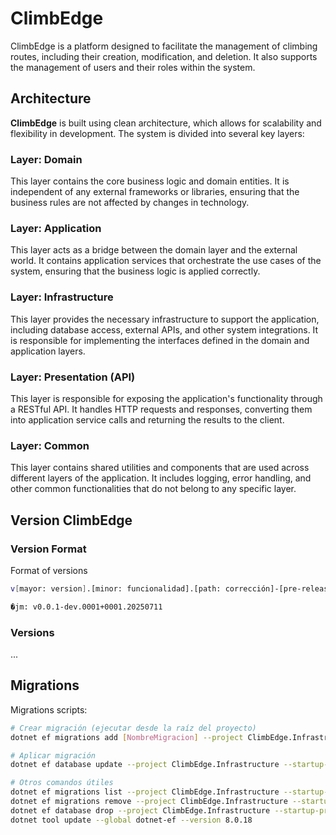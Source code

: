 # ClimbEdge

ClimbEdge is a platform designed to facilitate the management of climbing routes, including their creation, modification, and deletion. It also supports the management of users and their roles within the system.

## Architecture

**ClimbEdge** is built using clean architecture, which allows for scalability and flexibility in development. The system is divided into several key layers:

### Layer: Domain

This layer contains the core business logic and domain entities. It is independent of any external frameworks or libraries, ensuring that the business rules are not affected by changes in technology.

### Layer: Application

This layer acts as a bridge between the domain layer and the external world. It contains application services that orchestrate the use cases of the system, ensuring that the business logic is applied correctly.

### Layer: Infrastructure

This layer provides the necessary infrastructure to support the application, including database access, external APIs, and other system integrations. It is responsible for implementing the interfaces defined in the domain and application layers.

### Layer: Presentation (API)

This layer is responsible for exposing the application's functionality through a RESTful API. It handles HTTP requests and responses, converting them into application service calls and returning the results to the client.

### Layer: Common

This layer contains shared utilities and components that are used across different layers of the application. It includes logging, error handling, and other common functionalities that do not belong to any specific layer.

## Version ClimbEdge

### Version Format

Format of versions

```sh
v[mayor: version].[minor: funcionalidad].[path: corrección]-[pre-release: puede ser dev alpha beta rc ,etc].[incremental seg�n el tipo de pre-release]+[build: auto incremental general].[yyyymmdd]

�jm: v0.0.1-dev.0001+0001.20250711
```

### Versions

...

## Migrations

Migrations scripts:

```bash
# Crear migración (ejecutar desde la raíz del proyecto)
dotnet ef migrations add [NombreMigracion] --project ClimbEdge.Infrastructure --startup-project ClimbEdge.API -o Persistence/Migrations

# Aplicar migración
dotnet ef database update --project ClimbEdge.Infrastructure --startup-project ClimbEdge.API

# Otros comandos útiles
dotnet ef migrations list --project ClimbEdge.Infrastructure --startup-project ClimbEdge.API
dotnet ef migrations remove --project ClimbEdge.Infrastructure --startup-project ClimbEdge.API
dotnet ef database drop --project ClimbEdge.Infrastructure --startup-project ClimbEdge.API
dotnet tool update --global dotnet-ef --version 8.0.18
```
